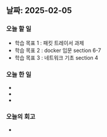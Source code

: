## 날짜: 2025-02-05

### 오늘 할 일
- 학습 목표 1 : 패킷 트레이서 과제
- 학습 목표 2 : docker 입문 section 6-7
- 학습 목표 3 : 네트워크 기초 section 4

### 오늘 한 일
- 
- 
- 

### 오늘의 회고
- 
